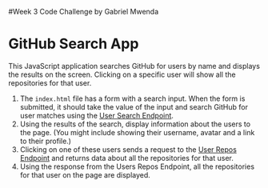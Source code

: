 #Week 3 Code Challenge by Gabriel Mwenda

# GitHub Search App



This JavaScript application searches GitHub for users
by name and displays the results on the screen. Clicking on a specific user will
show all the repositories for that user.

1. The `index.html` file has a form with a search input. When the form is
   submitted, it should take the value of the input and search GitHub for user
   matches using the [User Search Endpoint](#user-search-endpoint).
2. Using the results of the search, display information about the users to the
   page. (You might include showing their username, avatar and a link to their
   profile.)
3. Clicking on one of these users sends a request to the
   [User Repos Endpoint](#user-repos-endpoint) and returns data about all the
   repositories for that user.
4. Using the response from the Users Repos Endpoint, all the
   repositories for that user on the page are displayed.


